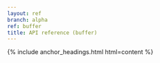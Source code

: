 ```yaml
---
layout: ref
branch: alpha
ref: buffer
title: API reference (buffer)
---
```

{% include anchor_headings.html html=content %}
